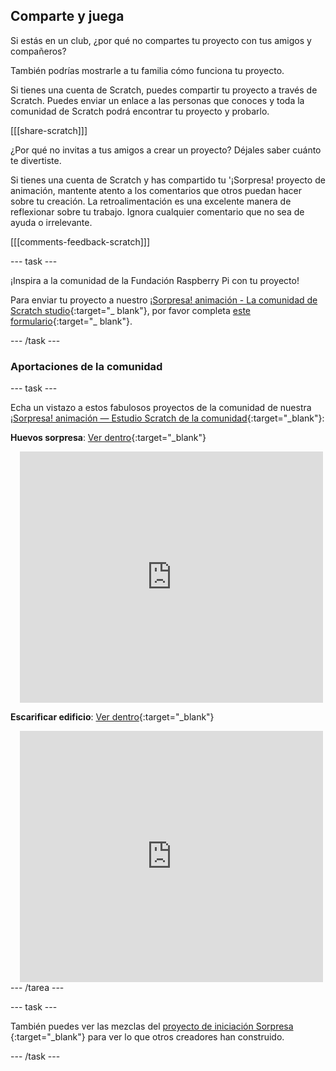 ## Comparte y juega

Si estás en un club, ¿por qué no compartes tu proyecto con tus amigos y compañeros?

También podrías mostrarle a tu familia cómo funciona tu proyecto.

Si tienes una cuenta de Scratch, puedes compartir tu proyecto a través de Scratch. Puedes enviar un enlace a las personas que conoces y toda la comunidad de Scratch podrá encontrar tu proyecto y probarlo.

[[[share-scratch]]]

¿Por qué no invitas a tus amigos a crear un proyecto? Déjales saber cuánto te divertiste.

Si tienes una cuenta de Scratch y has compartido tu '¡Sorpresa! proyecto de animación, mantente atento a los comentarios que otros puedan hacer sobre tu creación. La retroalimentación es una excelente manera de reflexionar sobre tu trabajo. Ignora cualquier comentario que no sea de ayuda o irrelevante.

[[[comments-feedback-scratch]]]

--- task ---

¡Inspira a la comunidad de la Fundación Raspberry Pi con tu proyecto!

Para enviar tu proyecto a nuestro [ ¡Sorpresa! animación - La comunidad de Scratch studio](https://scratch.mit.edu/studios/29079784){:target="_ blank"}, por favor completa [este formulario](https://form.raspberrypi.org/f/community-project-submissions){:target="_ blank"}.

--- /task ---

### Aportaciones de la comunidad

--- task ---

Echa un vistazo a estos fabulosos proyectos de la comunidad de nuestra [ ¡Sorpresa! animación — Estudio Scratch de la comunidad](https://scratch.mit.edu/studios/29079784){:target="_blank"}:

**Huevos sorpresa**: [Ver dentro](https://scratch.mit.edu/projects/723810901/editor){:target="_blank"}
<div class="scratch-preview" style="margin-left: 15px;">
  <iframe allowtransparency="true" width="485" height="402" src="https://scratch.mit.edu/projects/embed/723810901/?autostart=false" frameborder="0"></iframe>
</div>

**Escarificar edificio**: [Ver dentro](https://scratch.mit.edu/projects/578827663/editor){:target="_blank"}
<div class="scratch-preview" style="margin-left: 15px;">
  <iframe allowtransparency="true" width="485" height="402" src="https://scratch.mit.edu/projects/embed/578827663/?autostart=false" frameborder="0"></iframe>
</div>
--- /tarea ---

--- task ---

También puedes ver las mezclas del [ proyecto de iniciación Sorpresa ](https://scratch.mit.edu/projects/582222532/remixes){:target="_blank"} para ver lo que otros creadores han construido.

--- /task ---

